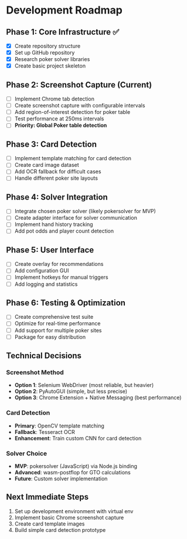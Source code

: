 # Development Roadmap

## Phase 1: Core Infrastructure ✅
- [x] Create repository structure
- [x] Set up GitHub repository
- [x] Research poker solver libraries
- [x] Create basic project skeleton

## Phase 2: Screenshot Capture (Current)
- [ ] Implement Chrome tab detection
- [ ] Create screenshot capture with configurable intervals
- [ ] Add region-of-interest detection for poker table
- [ ] Test performance at 250ms intervals
- [ ] **Priority: Global Poker table detection**

## Phase 3: Card Detection
- [ ] Implement template matching for card detection
- [ ] Create card image dataset
- [ ] Add OCR fallback for difficult cases
- [ ] Handle different poker site layouts

## Phase 4: Solver Integration
- [ ] Integrate chosen poker solver (likely pokersolver for MVP)
- [ ] Create adapter interface for solver communication
- [ ] Implement hand history tracking
- [ ] Add pot odds and player count detection

## Phase 5: User Interface
- [ ] Create overlay for recommendations
- [ ] Add configuration GUI
- [ ] Implement hotkeys for manual triggers
- [ ] Add logging and statistics

## Phase 6: Testing & Optimization
- [ ] Create comprehensive test suite
- [ ] Optimize for real-time performance
- [ ] Add support for multiple poker sites
- [ ] Package for easy distribution

## Technical Decisions

### Screenshot Method
- **Option 1**: Selenium WebDriver (most reliable, but heavier)
- **Option 2**: PyAutoGUI (simple, but less precise)
- **Option 3**: Chrome Extension + Native Messaging (best performance)

### Card Detection
- **Primary**: OpenCV template matching
- **Fallback**: Tesseract OCR
- **Enhancement**: Train custom CNN for card detection

### Solver Choice
- **MVP**: pokersolver (JavaScript) via Node.js binding
- **Advanced**: wasm-postflop for GTO calculations
- **Future**: Custom solver implementation

## Next Immediate Steps
1. Set up development environment with virtual env
2. Implement basic Chrome screenshot capture
3. Create card template images
4. Build simple card detection prototype
